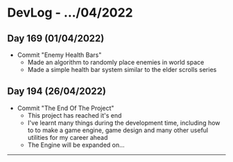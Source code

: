 # DevLog - .../04/2022

## Day 169 (01/04/2022)
- Commit "Enemy Health Bars"
    - Made an algorithm to randomly place enemies in world space
    - Made a simple health bar system similar to the elder scrolls series

## Day 194 (26/04/2022)
- Commit "The End Of The Project"
    - This project has reached it's end
    - I've learnt many things during the development time, including how to to make a game engine, game design and many other useful utilities for my career ahead
    - The Engine will be expanded on...

***